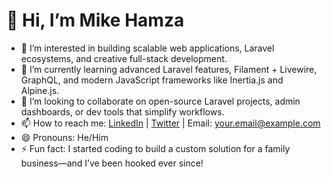 # 👋 Hi, I’m Mike Hamza

- 👀 I’m interested in building scalable web applications, Laravel ecosystems, and creative full-stack development.
- 🌱 I’m currently learning advanced Laravel features, Filament + Livewire, GraphQL, and modern JavaScript frameworks like Inertia.js and Alpine.js.
- 💞️ I’m looking to collaborate on open-source Laravel projects, admin dashboards, or dev tools that simplify workflows.
- 📫 How to reach me: [LinkedIn](https://linkedin.com/in/your-link) | [Twitter](https://twitter.com/your-handle) | Email: your.email@example.com
- 😄 Pronouns: He/Him
- ⚡ Fun fact: I started coding to build a custom solution for a family business—and I’ve been hooked ever since!

<!---
MikeHamza/MikeHamza is a ✨ special ✨ repository because its `README.md` (this file) appears on your GitHub profile.
You can click the Preview link to take a look at your changes.
--->
